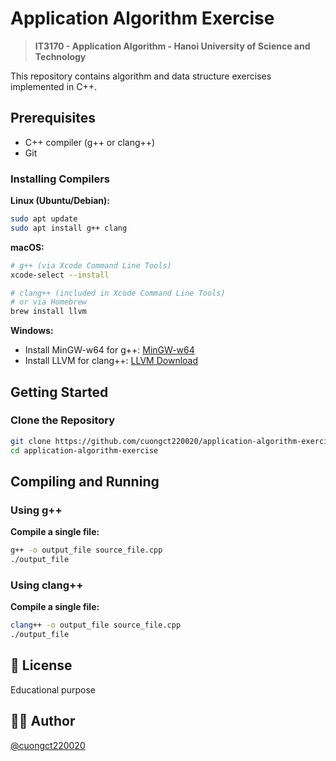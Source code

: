 # Application Algorithm Exercise
> **IT3170 - Application Algorithm - Hanoi University of Science and Technology**

This repository contains algorithm and data structure exercises implemented in C++.

## Prerequisites

- C++ compiler (g++ or clang++)
- Git

### Installing Compilers

**Linux (Ubuntu/Debian):**
```bash
sudo apt update
sudo apt install g++ clang
```

**macOS:**
```bash
# g++ (via Xcode Command Line Tools)
xcode-select --install

# clang++ (included in Xcode Command Line Tools)
# or via Homebrew
brew install llvm
```

**Windows:**
- Install MinGW-w64 for g++: [MinGW-w64](https://www.mingw-w64.org/)
- Install LLVM for clang++: [LLVM Download](https://releases.llvm.org/)

## Getting Started

### Clone the Repository

```bash
git clone https://github.com/cuongct220020/application-algorithm-exercise.git
cd application-algorithm-exercise
```

## Compiling and Running

### Using g++

**Compile a single file:**
```bash
g++ -o output_file source_file.cpp
./output_file
```

### Using clang++

**Compile a single file:**
```bash
clang++ -o output_file source_file.cpp
./output_file
```

## 📝 License
Educational purpose

## 👨‍💻 Author
[@cuongct220020](https://github.com/cuongct220020)
